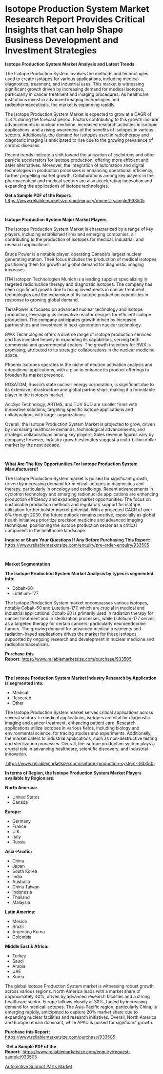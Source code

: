 <p><h1>Isotope Production System Market Research Report Provides Critical Insights that can help Shape Business Development and Investment Strategies</h1></p><p><strong>Isotope Production System Market Analysis and Latest Trends</strong></p>
<p><p>The Isotope Production System involves the methods and technologies used to create isotopes for various applications, including medical diagnostics, treatment, and industrial uses. This market is witnessing significant growth driven by increasing demand for medical isotopes, particularly in cancer treatment and imaging procedures. As healthcare institutions invest in advanced imaging technologies and radiopharmaceuticals, the market is expanding rapidly.</p><p>The Isotope Production System Market is expected to grow at a CAGR of 11.4% during the forecast period. Factors contributing to this growth include advancements in nuclear medicine, increased research activities in isotopic applications, and a rising awareness of the benefits of isotopes in various sectors. Additionally, the demand for isotopes used in radiotherapy and diagnostic imaging is anticipated to rise due to the growing prevalence of chronic diseases.</p><p>Recent trends indicate a shift toward the utilization of cyclotrons and other particle accelerators for isotope production, offering more efficient and safer alternatives. Moreover, the integration of automation and digital technologies in production processes is enhancing operational efficiency, further propelling market growth. Collaborations among key players in the pharmaceutical and medical sectors are also accelerating innovation and expanding the applications of isotope technologies.</p></p>
<p><strong>Get a Sample PDF of the Report:&nbsp;</strong> <a href="https://www.reliablemarketsize.com/enquiry/request-sample/933505?utm_campaign=3009&utm_medium=2&utm_source=Github&utm_content=ia&utm_term=07032025&utm_id=isotope-production-system">https://www.reliablemarketsize.com/enquiry/request-sample/933505</a></p>
<p>&nbsp;</p>
<p><strong>Isotope Production System Major Market Players</strong></p>
<p><p>The Isotope Production System Market is characterized by a range of key players, including established firms and emerging companies, all contributing to the production of isotopes for medical, industrial, and research applications. </p><p>Bruce Power is a notable player, operating Canada's largest nuclear generating station. Their focus includes the production of medical isotopes, positioning them for growth as global demand for diagnostic imaging increases. </p><p>ITM Isotopen Technologien Munich is a leading supplier specializing in targeted radionuclide therapy and diagnostic isotopes. The company has seen significant growth due to rising investments in cancer treatment technologies and the expansion of its isotope production capabilities in response to growing global demand.</p><p>TerraPower is focused on advanced nuclear technology and isotope production, leveraging its innovative reactor designs for efficient isotope production. The company anticipates growth driven by increased partnerships and investment in next-generation nuclear technology.</p><p>BWX Technologies offers a diverse range of isotope production services and has invested heavily in expanding its capabilities, serving both commercial and governmental sectors. The growth trajectory for BWX is promising, attributed to its strategic collaborations in the nuclear medicine space.</p><p>Phoenix Isotopes operates in the niche of neutron activation analysis and educational applications, with a plan to enhance its product offerings to broaden its market presence.</p><p>ROSATOM, Russia’s state nuclear energy corporation, is significant due to its extensive infrastructure and global partnerships, making it a formidable player in the isotopes market.</p><p>AccSys Technology, ARTMS, and TUV SUD are smaller firms with innovative solutions, targeting specific isotope applications and collaborations with larger organizations.</p><p>Overall, the Isotope Production System Market is projected to grow, driven by increasing healthcare demands, technological advancements, and strategic collaborations among key players. Sales revenue figures vary by company; however, industry growth estimates suggest a multi-billion dollar market by the next decade.</p></p>
<p>&nbsp;</p>
<p><strong>What Are The Key Opportunities For Isotope Production System Manufacturers?</strong></p>
<p><p>The Isotope Production System market is poised for significant growth, driven by increasing demand for medical isotopes in diagnostics and therapy, particularly in oncology and cardiology. Recent advancements in cyclotron technology and emerging radionuclide applications are enhancing production efficiency and expanding market opportunities. The focus on sustainable production methods and regulatory support for isotope utilization further bolster market potential. With a projected CAGR of over 6% through 2030, the future outlook remains positive, especially as global health initiatives prioritize precision medicine and advanced imaging techniques, positioning the isotope production sector as a critical component in the healthcare landscape.</p></p>
<p><strong>Inquire or Share Your Questions If Any Before Purchasing This Report:</strong> <a href="https://www.reliablemarketsize.com/enquiry/pre-order-enquiry/933505?utm_campaign=3009&utm_medium=2&utm_source=Github&utm_content=ia&utm_term=07032025&utm_id=isotope-production-system">https://www.reliablemarketsize.com/enquiry/pre-order-enquiry/933505</a></p>
<p>&nbsp;</p>
<p><strong>Market Segmentation</strong></p>
<p><strong>The Isotope Production System Market Analysis by types is segmented into:</strong></p>
<p><ul><li>Cobalt-60</li><li>Lutetium-177</li></ul></p>
<p><p>The Isotope Production System market encompasses various isotopes, notably Cobalt-60 and Lutetium-177, which are crucial in medical and industrial applications. Cobalt-60 is primarily used in radiation therapy for cancer treatment and in sterilization processes, while Lutetium-177 serves as a targeted therapy for certain cancers, particularly neuroendocrine tumors. The growing demand for advanced medical treatments and radiation-based applications drives the market for these isotopes, supported by ongoing research and development in nuclear medicine and radiopharmaceuticals.</p></p>
<p><strong>Purchase this Report:&nbsp;</strong><a href="https://www.reliablemarketsize.com/purchase/933505?utm_campaign=3009&utm_medium=2&utm_source=Github&utm_content=ia&utm_term=07032025&utm_id=isotope-production-system">https://www.reliablemarketsize.com/purchase/933505</a></p>
<p>&nbsp;</p>
<p><strong>The Isotope Production System Market Industry Research by Application is segmented into:</strong></p>
<p><ul><li>Medical</li><li>Research</li><li>Other</li></ul></p>
<p><p>The Isotope Production System market serves critical applications across several sectors. In medical applications, isotopes are vital for diagnostic imaging and cancer treatment, enhancing patient care. Research applications utilize isotopes in various fields, including biology and environmental science, for tracing studies and experiments. Additionally, the market caters to industrial applications, such as non-destructive testing and sterilization processes. Overall, the isotope production system plays a crucial role in advancing healthcare, scientific discovery, and industrial innovation.</p></p>
<p><a href="https://www.reliablemarketsize.com/isotope-production-system-r933505?utm_campaign=3009&utm_medium=2&utm_source=Github&utm_content=ia&utm_term=07032025&utm_id=isotope-production-system">&nbsp;https://www.reliablemarketsize.com/isotope-production-system-r933505</a></p>
<p><strong>In terms of Region, the Isotope Production System Market Players available by Region are:</strong></p>
<p>
    <p> <strong> North America: </strong>
        <ul>
            <li>United States</li>
            <li>Canada</li>
        </ul>
        </p> 
    <p> <strong> Europe: </strong>
        <ul>
            <li>Germany</li>
            <li>France</li>
            <li>U.K.</li>
            <li>Italy</li>
            <li>Russia</li>
        </ul>
        </p> 
    <p> <strong> Asia-Pacific: </strong>
        <ul>
            <li>China</li>
            <li>Japan</li>
            <li>South Korea</li>
            <li>India</li>
            <li>Australia</li>
            <li>China Taiwan</li>
            <li>Indonesia</li>
            <li>Thailand</li>
            <li>Malaysia</li>
        </ul>
        </p> 
    <p> <strong> Latin America: </strong>
        <ul>
            <li>Mexico</li>
            <li>Brazil</li>
            <li>Argentina Korea</li>
            <li>Colombia</li>
        </ul>
        </p> 
    <p> <strong> Middle East & Africa: </strong>
        <ul>
            <li>Turkey</li>
            <li>Saudi</li>
            <li>Arabia</li>
            <li>UAE</li>
            <li>Korea</li>
        </ul>
    </p>
    </p>
<p><p>The global Isotope Production System market is witnessing robust growth across various regions. North America leads with a market share of approximately 40%, driven by advanced research facilities and a strong healthcare sector. Europe follows closely at 30%, fueled by increasing demand for medical isotopes. The Asia-Pacific region, particularly China, is emerging rapidly, anticipated to capture 20% market share due to expanding nuclear facilities and research initiatives. Overall, North America and Europe remain dominant, while APAC is poised for significant growth.</p></p>
<p><strong>Purchase this Report: </strong><a href="https://www.reliablemarketsize.com/purchase/933505?utm_campaign=3009&utm_medium=2&utm_source=Github&utm_content=ia&utm_term=07032025&utm_id=isotope-production-system">https://www.reliablemarketsize.com/purchase/933505</a></p>
<p>&nbsp;<strong>Get a Sample PDF of the Report:&nbsp;&nbsp;</strong><a href="https://www.reliablemarketsize.com/enquiry/request-sample/933505?utm_campaign=3009&utm_medium=2&utm_source=Github&utm_content=ia&utm_term=07032025&utm_id=isotope-production-system">https://www.reliablemarketsize.com/enquiry/request-sample/933505</a></p>
<p><strong></strong></p>
<p><p><a href="https://github.com/ElviraLeka1962/Market-Research-Report-List-1/blob/main/automotive-sunroof-parts-market.md?utm_campaign=3009&utm_medium=2&utm_source=Github&utm_content=ia&utm_term=07032025&utm_id=isotope-production-system">Automotive Sunroof Parts Market</a></p></p>